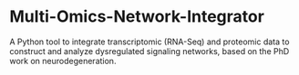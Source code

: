 # Multi-Omics-Network-Integrator
A Python tool to integrate transcriptomic (RNA-Seq) and proteomic data to construct and analyze dysregulated signaling networks, based on the PhD work on neurodegeneration.
